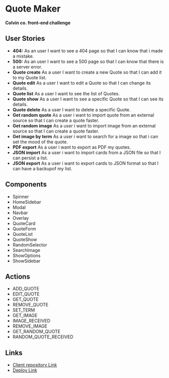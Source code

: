 # Quote Maker
 **Colvin co. front-end challenge**

## User Stories

  -  **404:** As an user I want to see a 404 page so that I can know that i made a mistake.
  -  **500:** As an user I want to see a 500 page so that I can know that there is a server error.
  -  **Quote create** As a user I want to create a new Quote so that I can add it to  my Quote list.
  -  **Quote edit** As a user I want to edit a Quote so that I can change its details.
  -  **Quote list** As a user I want to see the list of Quotes.
  -  **Quote show** As a user I want to see a specific Quote so that I can see its details.
  -  **Quote delete** As a user I want to delete a specific Quote.
  -  **Get random quote** As a user i want to import quote from an external source so that I can create a quote faster.
  -  **Get random image** As a user i want to import image from an external source so that I can create a quote faster.
  -  **Get image by term** As a user i want to search for a image so that i can set the mood of the quote.
  -  **PDF export** As a user i want to export as PDF my quotes.
  -  **JSON import** As a user i want to import cards from a JSON file so that I can persist a list.
  -  **JSON export** As a user i want to export cards to JSON format so that I can have a backupof my list.

## Components

  - Spinner
  - HomeSidebar
  - Modal
  - Navbar
  - Overlay
  - QuoteCard
  - QuoteForm
  - QuoteList
  - QuoteShow
  - RandomSelector
  - SearchImage
  - ShowOptions
  - ShowSidebar

## Actions

  - ADD_QUOTE
  - EDIT_QUOTE
  - GET_QUOTE
  - REMOVE_QUOTE
  - SET_TERM
  - GET_IMAGE
  - IMAGE_RECEIVED
  - REMOVE_IMAGE
  - GET_RANDOM_QUOTE
  - RANDOM_QUOTE_RECEIVED

## Links
  - [Client repository Link](http://github.com/sebachowa/colvin-test)
  - [Deploy Link](http://heroku.com)